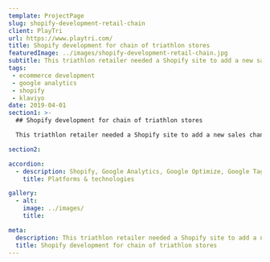 ```yaml
---
template: ProjectPage
slug: shopify-development-retail-chain
client: PlayTri
url: https://www.playtri.com/
title: Shopify development for chain of triathlon stores
featuredImage: ../images/shopify-development-retail-chain.jpg
subtitle: This triathlon retailer needed a Shopify site to add a new sales channel & feature their physical stores
tags:
 - ecommerce development
 - google analytics
 - shopify
 - klaviyo
date: 2019-04-01
section1: >-
  ## Shopify development for chain of triathlon stores

  This triathlon retailer needed a Shopify site to add a new sales channel & feature their physical stores

section2:

accordion:
  - description: Shopify, Google Analytics, Google Optimize, Google Tag Manager
    title: Platforms & technologies

gallery:
  - alt:
    image: ../images/
    title:

meta:
  description: This triathlon retailer needed a Shopify site to add a new sales channel & feature their physical stores
  title: Shopify development for chain of triathlon stores
---
```


